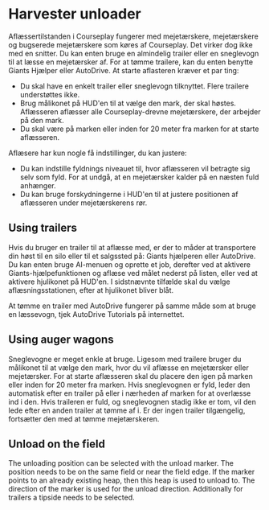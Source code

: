 # Harvester unloader


Aflæssertilstanden i Courseplay fungerer med mejetærskere, mejetærskere og bugserede mejetærskere som køres af Courseplay.
Det virker dog ikke med en snitter.
Du kan enten bruge en almindelig trailer eller en sneglevogn til at læsse en mejetærsker af.
For at tømme trailere, kan du enten benytte Giants Hjælper eller AutoDrive.
At starte aflasteren kræver et par ting:
- Du skal have en enkelt trailer eller sneglevogn tilknyttet. Flere trailere understøttes ikke.
- Brug målikonet på HUD'en til at vælge den mark, der skal høstes. Aflæsseren aflæsser alle Courseplay-drevne mejetærskere, der arbejder på den mark.
- Du skal være på marken eller inden for 20 meter fra marken for at starte aflæsseren.

Aflæsere har kun nogle få indstillinger, du kan justere:
- Du kan indstille fyldnings niveauet til, hvor aflæsseren vil betragte sig selv som fyld. For at undgå, at en mejetærsker kalder på en næsten fuld anhænger.
- Du kan bruge forskydningerne i HUD'en til at justere positionen af aflæsseren under mejetærskerens rør.




## Using trailers


Hvis du bruger en trailer til at aflæsse med, er der to måder at transportere din høst til en silo eller til et salgssted på: Giants hjælperen
eller AutoDrive.
Du kan enten bruge AI-menuen og oprette et job, derefter ved at aktivere Giants-hjælpefunktionen og aflæse ved målet
nederst på listen, eller ved at aktivere hjulikonet på HUD'en.
I sidstnævnte tilfælde skal du vælge aflæsningsstationen, efter at hjulikonet bliver blåt. 

At tømme en trailer med AutoDrive fungerer på samme måde som at bruge en læssevogn, tjek AutoDrive Tutorials på internettet.


## Using auger wagons


Sneglevogne er meget enkle at bruge.
Ligesom med trailere bruger du målikonet til at vælge den mark, hvor du vil aflæsse en mejetærsker eller mejetærsker.
For at starte aflæsseren skal du placere den igen på marken eller inden for 20 meter fra marken.
Hvis sneglevognen er fyld, leder den automatisk efter en trailer på eller i nærheden af marken for at overlæsse ind i den.
Hvis traileren er fuld, og sneglevognen stadig ikke er tom, vil den lede efter en anden trailer at tømme af i.
Er der ingen trailer tilgængelig, fortsætter den med at tømme mejetærskeren.


## Unload on the field


The unloading position can be selected with the unload marker.
The position needs to be on the same field or near the field edge.
If the marker points to an already existing heap, 
then this heap is used to unload to.
The direction of the marker is used for the unload direction.
Additionally for trailers a tipside needs to be selected.


